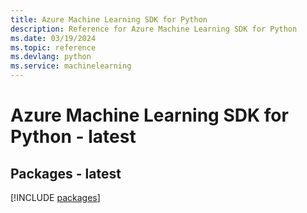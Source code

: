 ```yaml
---
title: Azure Machine Learning SDK for Python
description: Reference for Azure Machine Learning SDK for Python
ms.date: 03/19/2024
ms.topic: reference
ms.devlang: python
ms.service: machinelearning
---
```

# Azure Machine Learning SDK for Python - latest
## Packages - latest
[!INCLUDE [packages](machine-learning-index.md)]
